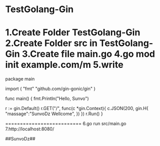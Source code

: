 # TestGolang-Gin


1.Create Folder TestGolang-Gin
2.Create Folder src in TestGolang-Gin
3.Create file main.go
4.go mod init example.com/m
5.write
==========================
package main

import (
"fmt"
"github.com/gin-gonic/gin"
)

func main() {
fmt.Println("Hello, Sunvo")

r := gin.Default() 
r.GET("/", func(c *gin.Context){ 
c.JSON(200, gin.H{
"massage":"SunvoDz Wellcome",
        })
    })
r.Run()
}

==========================
6.go run src/main.go
7.http://localhost:8080/

##SunvoDz##
